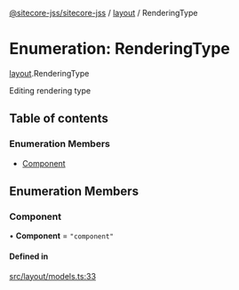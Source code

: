 [@sitecore-jss/sitecore-jss](../README.md) / [layout](../modules/layout.md) / RenderingType

# Enumeration: RenderingType

[layout](../modules/layout.md).RenderingType

Editing rendering type

## Table of contents

### Enumeration Members

- [Component](layout.RenderingType.md#component)

## Enumeration Members

### Component

• **Component** = ``"component"``

#### Defined in

[src/layout/models.ts:33](https://github.com/Sitecore/jss/blob/402425e9c/packages/sitecore-jss/src/layout/models.ts#L33)
